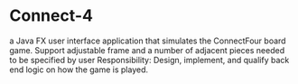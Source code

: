 # Connect-4
a Java FX user interface application that simulates the ConnectFour board game.  Support adjustable frame and a number of adjacent pieces needed to be specified by user Responsibility: Design, implement, and qualify back end logic on how the game is played.
